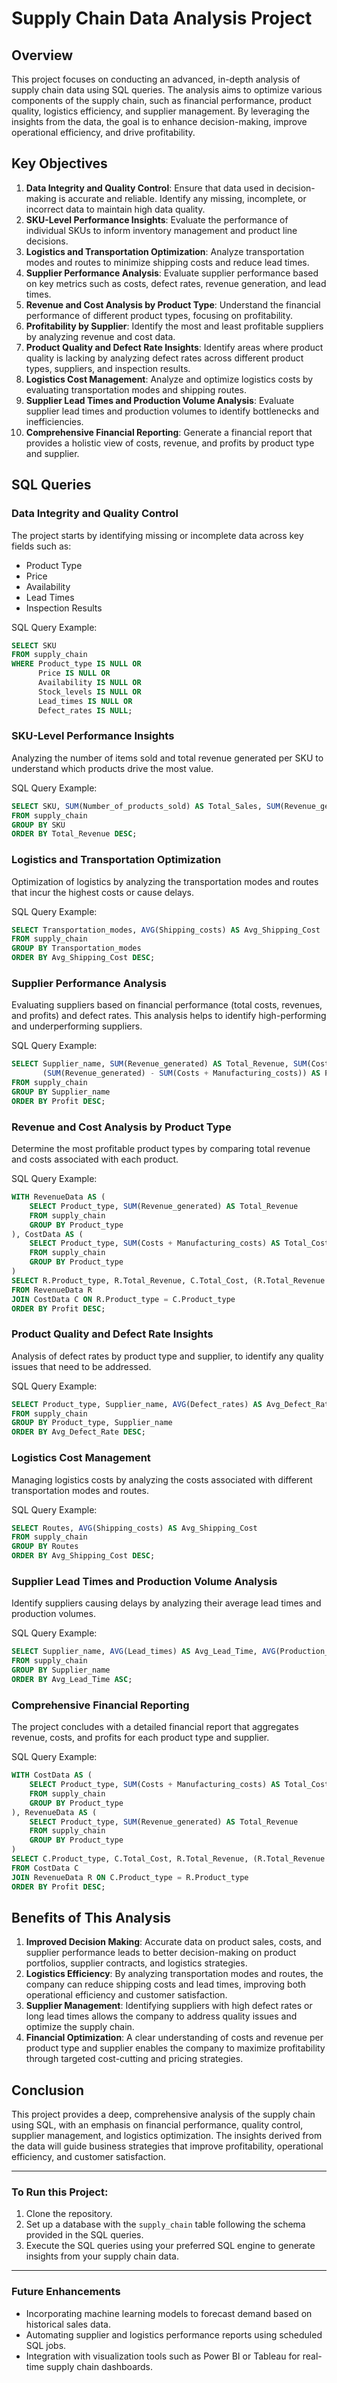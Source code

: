 
# Supply Chain Data Analysis Project

## Overview

This project focuses on conducting an advanced, in-depth analysis of supply chain data using SQL queries. The analysis aims to optimize various components of the supply chain, such as financial performance, product quality, logistics efficiency, and supplier management. By leveraging the insights from the data, the goal is to enhance decision-making, improve operational efficiency, and drive profitability.

## Key Objectives

1. **Data Integrity and Quality Control**: Ensure that data used in decision-making is accurate and reliable. Identify any missing, incomplete, or incorrect data to maintain high data quality.
2. **SKU-Level Performance Insights**: Evaluate the performance of individual SKUs to inform inventory management and product line decisions.
3. **Logistics and Transportation Optimization**: Analyze transportation modes and routes to minimize shipping costs and reduce lead times.
4. **Supplier Performance Analysis**: Evaluate supplier performance based on key metrics such as costs, defect rates, revenue generation, and lead times.
5. **Revenue and Cost Analysis by Product Type**: Understand the financial performance of different product types, focusing on profitability.
6. **Profitability by Supplier**: Identify the most and least profitable suppliers by analyzing revenue and cost data.
7. **Product Quality and Defect Rate Insights**: Identify areas where product quality is lacking by analyzing defect rates across different product types, suppliers, and inspection results.
8. **Logistics Cost Management**: Analyze and optimize logistics costs by evaluating transportation modes and shipping routes.
9. **Supplier Lead Times and Production Volume Analysis**: Evaluate supplier lead times and production volumes to identify bottlenecks and inefficiencies.
10. **Comprehensive Financial Reporting**: Generate a financial report that provides a holistic view of costs, revenue, and profits by product type and supplier.

## SQL Queries

### Data Integrity and Quality Control
The project starts by identifying missing or incomplete data across key fields such as:
- Product Type
- Price
- Availability
- Lead Times
- Inspection Results

SQL Query Example:
```sql
SELECT SKU
FROM supply_chain
WHERE Product_type IS NULL OR
      Price IS NULL OR
      Availability IS NULL OR
      Stock_levels IS NULL OR
      Lead_times IS NULL OR
      Defect_rates IS NULL;
```

### SKU-Level Performance Insights
Analyzing the number of items sold and total revenue generated per SKU to understand which products drive the most value.

SQL Query Example:
```sql
SELECT SKU, SUM(Number_of_products_sold) AS Total_Sales, SUM(Revenue_generated) AS Total_Revenue
FROM supply_chain
GROUP BY SKU
ORDER BY Total_Revenue DESC;
```

### Logistics and Transportation Optimization
Optimization of logistics by analyzing the transportation modes and routes that incur the highest costs or cause delays.

SQL Query Example:
```sql
SELECT Transportation_modes, AVG(Shipping_costs) AS Avg_Shipping_Cost
FROM supply_chain
GROUP BY Transportation_modes
ORDER BY Avg_Shipping_Cost DESC;
```

### Supplier Performance Analysis
Evaluating suppliers based on financial performance (total costs, revenues, and profits) and defect rates. This analysis helps to identify high-performing and underperforming suppliers.

SQL Query Example:
```sql
SELECT Supplier_name, SUM(Revenue_generated) AS Total_Revenue, SUM(Costs + Manufacturing_costs) AS Total_Cost, 
       (SUM(Revenue_generated) - SUM(Costs + Manufacturing_costs)) AS Profit
FROM supply_chain
GROUP BY Supplier_name
ORDER BY Profit DESC;
```

### Revenue and Cost Analysis by Product Type
Determine the most profitable product types by comparing total revenue and costs associated with each product.

SQL Query Example:
```sql
WITH RevenueData AS (
    SELECT Product_type, SUM(Revenue_generated) AS Total_Revenue
    FROM supply_chain
    GROUP BY Product_type
), CostData AS (
    SELECT Product_type, SUM(Costs + Manufacturing_costs) AS Total_Cost
    FROM supply_chain
    GROUP BY Product_type
)
SELECT R.Product_type, R.Total_Revenue, C.Total_Cost, (R.Total_Revenue - C.Total_Cost) AS Profit
FROM RevenueData R
JOIN CostData C ON R.Product_type = C.Product_type
ORDER BY Profit DESC;
```

### Product Quality and Defect Rate Insights
Analysis of defect rates by product type and supplier, to identify any quality issues that need to be addressed.

SQL Query Example:
```sql
SELECT Product_type, Supplier_name, AVG(Defect_rates) AS Avg_Defect_Rate
FROM supply_chain
GROUP BY Product_type, Supplier_name
ORDER BY Avg_Defect_Rate DESC;
```

### Logistics Cost Management
Managing logistics costs by analyzing the costs associated with different transportation modes and routes.

SQL Query Example:
```sql
SELECT Routes, AVG(Shipping_costs) AS Avg_Shipping_Cost
FROM supply_chain
GROUP BY Routes
ORDER BY Avg_Shipping_Cost DESC;
```

### Supplier Lead Times and Production Volume Analysis
Identify suppliers causing delays by analyzing their average lead times and production volumes.

SQL Query Example:
```sql
SELECT Supplier_name, AVG(Lead_times) AS Avg_Lead_Time, AVG(Production_volumes) AS Avg_Production_Volume
FROM supply_chain
GROUP BY Supplier_name
ORDER BY Avg_Lead_Time ASC;
```

### Comprehensive Financial Reporting
The project concludes with a detailed financial report that aggregates revenue, costs, and profits for each product type and supplier.

SQL Query Example:
```sql
WITH CostData AS (
    SELECT Product_type, SUM(Costs + Manufacturing_costs) AS Total_Cost
    FROM supply_chain
    GROUP BY Product_type
), RevenueData AS (
    SELECT Product_type, SUM(Revenue_generated) AS Total_Revenue
    FROM supply_chain
    GROUP BY Product_type
)
SELECT C.Product_type, C.Total_Cost, R.Total_Revenue, (R.Total_Revenue - C.Total_Cost) AS Profit
FROM CostData C
JOIN RevenueData R ON C.Product_type = R.Product_type
ORDER BY Profit DESC;
```

## Benefits of This Analysis

1. **Improved Decision Making**: Accurate data on product sales, costs, and supplier performance leads to better decision-making on product portfolios, supplier contracts, and logistics strategies.
2. **Logistics Efficiency**: By analyzing transportation modes and routes, the company can reduce shipping costs and lead times, improving both operational efficiency and customer satisfaction.
3. **Supplier Management**: Identifying suppliers with high defect rates or long lead times allows the company to address quality issues and optimize the supply chain.
4. **Financial Optimization**: A clear understanding of costs and revenue per product type and supplier enables the company to maximize profitability through targeted cost-cutting and pricing strategies.

## Conclusion

This project provides a deep, comprehensive analysis of the supply chain using SQL, with an emphasis on financial performance, quality control, supplier management, and logistics optimization. The insights derived from the data will guide business strategies that improve profitability, operational efficiency, and customer satisfaction.

---

### To Run this Project:

1. Clone the repository.
2. Set up a database with the `supply_chain` table following the schema provided in the SQL queries.
3. Execute the SQL queries using your preferred SQL engine to generate insights from your supply chain data.

---

### Future Enhancements

- Incorporating machine learning models to forecast demand based on historical sales data.
- Automating supplier and logistics performance reports using scheduled SQL jobs.
- Integration with visualization tools such as Power BI or Tableau for real-time supply chain dashboards.
